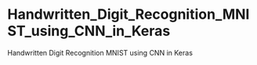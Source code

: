 # Handwritten_Digit_Recognition_MNIST_using_CNN_in_Keras
Handwritten Digit Recognition MNIST using CNN in Keras
